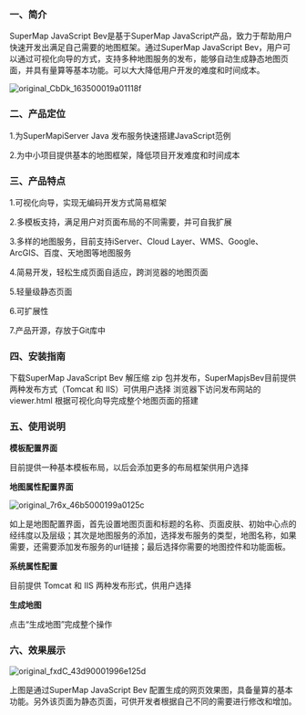 ﻿### 一、简介

SuperMap JavaScript Bev是基于SuperMap JavaScript产品，致力于帮助用户快速开发出满足自己需要的地图框架。通过SuperMap JavaScript Bev，用户可以通过可视化向导的方式，支持多种地图服务的发布，能够自动生成静态地图页面，并具有量算等基本功能。可以大大降低用户开发的难度和时间成本。

![original_CbDk_163500019a01118f](http://fmn.rrfmn.com/fmn059/20130107/0950/original_CbDk_163500019a01118f.jpg)

### 二、产品定位

1.为SuperMapiServer Java 发布服务快速搭建JavaScript范例

2.为中小项目提供基本的地图框架，降低项目开发难度和时间成本

### 三、产品特点

1.可视化向导，实现无编码开发方式简易框架

2.多模板支持，满足用户对页面布局的不同需要，并可自我扩展

3.多样的地图服务，目前支持iServer、Cloud Layer、WMS、Google、ArcGIS、百度、天地图等地图服务

4.简易开发，轻松生成页面自适应，跨浏览器的地图页面

5.轻量级静态页面

6.可扩展性

7.产品开源，存放于Git库中

### 四、安装指南

下载SuperMap JavaScript Bev
解压缩 zip 包并发布，SuperMapjsBev目前提供两种发布方式（Tomcat 和 IIS）可供用户选择
浏览器下访问发布网站的viewer.html
根据可视化向导完成整个地图页面的搭建

### 五、使用说明

**模板配置界面**

目前提供一种基本模板布局，以后会添加更多的布局框架供用户选择

**地图属性配置界面**

![original_7r6x_46b5000199a0125c](http://fmn.rrimg.com/fmn063/20130107/0920/original_7r6x_46b5000199a0125c.jpg)

如上是地图配置界面，首先设置地图页面和标题的名称、页面皮肤、初始中心点的经纬度以及层级；其次是地图服务的添加，选择发布服务的类型，地图名称，如果需要，还需要添加发布服务的url链接；最后选择你需要的地图控件和功能面板。

**系统属性配置**

目前提供 Tomcat 和 IIS 两种发布形式，供用户选择

**生成地图**

点击“生成地图”完成整个操作

### 六、效果展示
![original_fxdC_43d90001996e125d](http://fmn.rrimg.com/fmn060/20130107/0920/original_fxdC_43d90001996e125d.jpg)

上图是通过SuperMap JavaScript Bev 配置生成的网页效果图，具备量算的基本功能。另外该页面为静态页面，可供开发者根据自己不同的需要进行修改和增加。
